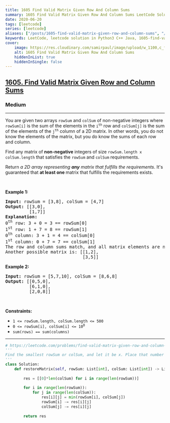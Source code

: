 ```yaml
---
title: 1605 Find Valid Matrix Given Row And Column Sums
summary: 1605 Find Valid Matrix Given Row And Column Sums LeetCode Solution Explained
date: 2020-06-20
tags: [leetcode]
series: [leetcode]
aliases: ["/posts/1605-find-valid-matrix-given-row-and-column-sums", "/blog/posts/1605-find-valid-matrix-given-row-and-column-sums", "/1605-find-valid-matrix-given-row-and-column-sums"]
keywords: LeetCode, leetcode solution in Python3 C++ Java, 1605-find-valid-matrix-given-row-and-column-sums solution
cover:
    image: https://res.cloudinary.com/samirpaul/image/upload/w_1100,c_fit,co_rgb:FFFFFF,l_text:Arial_70_bold:1605 Find Valid Matrix Given Row And Column Sums/problem-solving.webp
    alt: 1605 Find Valid Matrix Given Row And Column Sums
    hiddenInList: true
    hiddenInSingle: false
---
```



<h2><a href="https://leetcode.com/problems/find-valid-matrix-given-row-and-column-sums/">1605. Find Valid Matrix Given Row and Column Sums</a></h2><h3>Medium</h3><hr><div><p>You are given two arrays <code>rowSum</code> and <code>colSum</code> of non-negative integers where <code>rowSum[i]</code> is the sum of the elements in the <code>i<sup>th</sup></code> row and <code>colSum[j]</code> is the sum of the elements of the <code>j<sup>th</sup></code> column of a 2D matrix. In other words, you do not know the elements of the matrix, but you do know the sums of each row and column.</p>

<p>Find any matrix of <strong>non-negative</strong> integers of size <code>rowSum.length x colSum.length</code> that satisfies the <code>rowSum</code> and <code>colSum</code> requirements.</p>

<p>Return <em>a 2D array representing <strong>any</strong> matrix that fulfills the requirements</em>. It's guaranteed that <strong>at least one </strong>matrix that fulfills the requirements exists.</p>

<p>&nbsp;</p>
<p><strong>Example 1:</strong></p>

<pre><strong>Input:</strong> rowSum = [3,8], colSum = [4,7]
<strong>Output:</strong> [[3,0],
         [1,7]]
<strong>Explanation:</strong> 
0<sup>th</sup> row: 3 + 0 = 3 == rowSum[0]
1<sup>st</sup> row: 1 + 7 = 8 == rowSum[1]
0<sup>th</sup> column: 3 + 1 = 4 == colSum[0]
1<sup>st</sup> column: 0 + 7 = 7 == colSum[1]
The row and column sums match, and all matrix elements are non-negative.
Another possible matrix is: [[1,2],
                             [3,5]]
</pre>

<p><strong>Example 2:</strong></p>

<pre><strong>Input:</strong> rowSum = [5,7,10], colSum = [8,6,8]
<strong>Output:</strong> [[0,5,0],
         [6,1,0],
         [2,0,8]]
</pre>

<p>&nbsp;</p>
<p><strong>Constraints:</strong></p>

<ul>
	<li><code>1 &lt;= rowSum.length, colSum.length &lt;= 500</code></li>
	<li><code>0 &lt;= rowSum[i], colSum[i] &lt;= 10<sup>8</sup></code></li>
	<li><code>sum(rows) == sum(columns)</code></li>
</ul>
</div>

---




```python
# https://leetcode.com/problems/find-valid-matrix-given-row-and-column-sums/
'''
Find the smallest rowSum or colSum, and let it be x. Place that number in the grid, and subtract x from rowSum and colSum. Continue until all the sums are satisfied.
'''
class Solution:
    def restoreMatrix(self, rowSum: List[int], colSum: List[int]) -> List[List[int]]:
        
        res = [[0]*len(colSum) for i in range(len(rowSum))]
        
        for i in range(len(rowSum)):
            for j in range(len(colSum)):
                res[i][j] = min(rowSum[i], colSum[j])
                rowSum[i] -= res[i][j]
                colSum[j] -= res[i][j]
        
        return res
```
